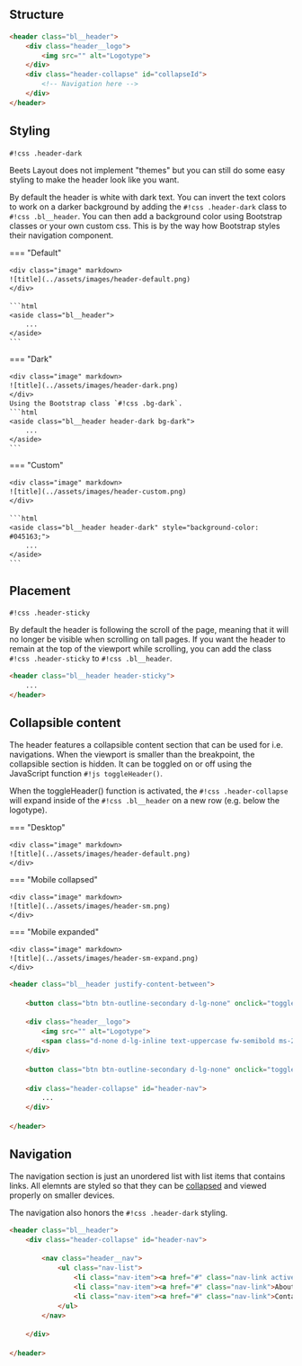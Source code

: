 ## Structure

```html
<header class="bl__header">
	<div class="header__logo">
		<img src="" alt="Logotype">
	</div>
	<div class="header-collapse" id="collapseId">
		<!-- Navigation here -->
	</div>
</header>
```

## Styling

`#!css .header-dark`

Beets Layout does not implement "themes" but you can still do some easy styling to make the header look like you want.

By default the header is white with dark text. You can invert the text colors to work on a darker background by adding the `#!css .header-dark` class to `#!css .bl__header`. You can then add a background color using Bootstrap classes or your own custom css. This is by the way how Bootstrap styles their navigation component.

=== "Default"

	<div class="image" markdown>
	![title](../assets/images/header-default.png)
	</div>

	```html
	<aside class="bl__header">
		...
	</aside>
	```

=== "Dark"

	<div class="image" markdown>
	![title](../assets/images/header-dark.png)
	</div>
	Using the Bootstrap class `#!css .bg-dark`.
	```html
	<aside class="bl__header header-dark bg-dark">
		...
	</aside>
	```

=== "Custom"

	<div class="image" markdown>
	![title](../assets/images/header-custom.png)
	</div>

	```html
	<aside class="bl__header header-dark" style="background-color: #045163;">
		...
	</aside>
	```

## Placement

`#!css .header-sticky`

By default the header is following the scroll of the page, meaning that it will no longer be visible when scrolling on tall pages. If you want the header to remain at the top of the viewport while scrolling, you can add the class `#!css .header-sticky` to `#!css .bl__header`.

```html
<header class="bl__header header-sticky">
	...
</header>
```

## Collapsible content

The header features a collapsible content section that can be used for i.e. navigations. When the viewport is smaller than the breakpoint, the collapsible section is hidden. It can be toggled on or off using the JavaScript function `#!js toggleHeader()`.

When the toggleHeader() function is activated, the `#!css .header-collapse` will expand inside of the `#!css .bl__header` on a new row (e.g. below the logotype).

=== "Desktop"

	<div class="image" markdown>
	![title](../assets/images/header-default.png)
	</div>

=== "Mobile collapsed"

	<div class="image" markdown>
	![title](../assets/images/header-sm.png)
	</div>

=== "Mobile expanded"

	<div class="image" markdown>
	![title](../assets/images/header-sm-expand.png)
	</div>

```html
<header class="bl__header justify-content-between">
				
	<button class="btn btn-outline-secondary d-lg-none" onclick="toggleSidebar()">...</button>

	<div class="header__logo">
		<img src="" alt="Logotype">
		<span class="d-none d-lg-inline text-uppercase fw-semibold ms-2">Beets Layout</span>
	</div>
	
	<button class="btn btn-outline-secondary d-lg-none" onclick="toggleHeader('header-nav')">...</button>

	<div class="header-collapse" id="header-nav">
		...
	</div>

</header>
```

## Navigation

The navigation section is just an unordered list with list items that contains links. All elemnts are styled so that they can be [collapsed](#collapsible-content) and viewed properly on smaller devices.

The navigation also honors the `#!css .header-dark` styling.

```html
<header class="bl__header">
	<div class="header-collapse" id="header-nav">

		<nav class="header__nav">
			<ul class="nav-list">
				<li class="nav-item"><a href="#" class="nav-link active">Home</a></li>
				<li class="nav-item"><a href="#" class="nav-link">About Us</a></li>
				<li class="nav-item"><a href="#" class="nav-link">Contact</a></li>
			</ul>
		</nav>

	</div>

</header>
```